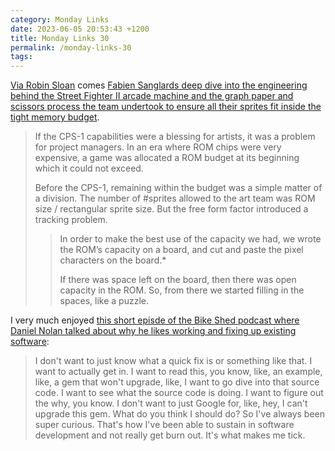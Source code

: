 ```yaml
---
category: Monday Links
date: 2023-06-05 20:53:43 +1200
title: Monday Links 30
permalink: /monday-links-30
tags: 
---
```


[Via Robin Sloan](https://www.robinsloan.com/newsletters/lit-up-like-a-sparkler/) comes [Fabien Sanglards deep dive into the engineering behind the Street Fighter II arcade machine and the graph paper and scissors process the team undertook to ensure all their sprites fit inside the tight memory budget](https://fabiensanglard.net/sf2_sheets/index.html).

> If the CPS-1 capabilities were a blessing for artists, it was a problem for project managers. In an era where ROM chips were very expensive, a game was allocated a ROM budget at its beginning which it could not exceed.
> 
>Before the CPS-1, remaining within the budget was a simple matter of a division. The number of #sprites allowed to the art team was ROM size / rectangular sprite size. But the free form factor introduced a tracking problem. 
> 
>>In order to make the best use of the capacity we had, we wrote the ROM’s capacity on a board, and cut and paste the pixel characters on the board.*
>>
>>If there was space left on the board, then there was open capacity in the ROM. So, from there we started filling in the spaces, like a puzzle.

I very much enjoyed [this short episde of the Bike Shed podcast where Daniel Nolan talked about why he likes working and fixing up existing software](https://www.bikeshed.fm/385):

> I don't want to just know what a quick fix is or something like that. I want to actually get in. I want to read this, you know, like, an example, like, a gem that won't upgrade, like, I want to go dive into that source code. I want to see what the source code is doing. I want to figure out the why, you know. I don't want to just Google for, like, hey, I can't upgrade this gem. What do you think I should do? So I've always been super curious. That's how I've been able to sustain in software development and not really get burn out. It's what makes me tick.